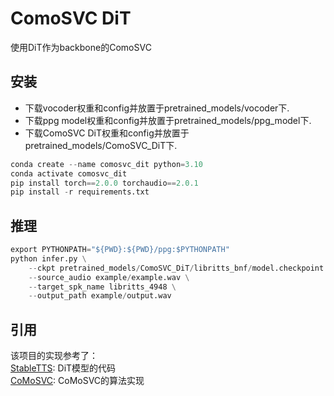 # ComoSVC DiT
使用DiT作为backbone的ComoSVC

## 安装
- 下载vocoder权重和config并放置于pretrained_models/vocoder下. 
- 下载ppg model权重和config并放置于pretrained_models/ppg_model下. 
- 下载ComoSVC DiT权重和config并放置于pretrained_models/ComoSVC_DiT下.
```python
conda create --name comosvc_dit python=3.10
conda activate comosvc_dit
pip install torch==2.0.0 torchaudio==2.0.1
pip install -r requirements.txt
```

## 推理

```python
export PYTHONPATH="${PWD}:${PWD}/ppg:$PYTHONPATH"
python infer.py \
    --ckpt pretrained_models/ComoSVC_DiT/libritts_bnf/model.checkpoint \
    --source_audio example/example.wav \
    --target_spk_name libritts_4948 \
    --output_path example/output.wav

```

## 引用
该项目的实现参考了：  
[StableTTS](https://github.com/KdaiP/StableTTS/tree/main): DiT模型的代码  
[CoMoSVC](https://github.com/Grace9994/CoMoSVC): CoMoSVC的算法实现  